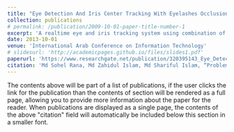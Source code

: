 ```yaml
---
title: "Eye Detection And Iris Center Tracking With Eyelashes Occlusion Correction"
collection: publications
# permalink: /publication/2009-10-01-paper-title-number-1
excerpt: 'A realtime eye and iris tracking system using combination of conventional image processing algorithms'
date: 2013-10-01
venue: 'International Arab Conference on Information Technology'
# slidesurl: 'http://academicpages.github.io/files/slides1.pdf'
paperurl: 'https://www.researchgate.net/publication/320395143_Eye_Detection_And_Iris_Center_Tracking_With_Eyelashes_Occlusion_Correction'
citation: 'Md Sohel Rana, Md Zahidul Islam, Md Shariful Islam, “Problem Analysis of Multiple Object Tracking System: A Critical Review”, International Journal of Advanced Research in Computer and Communication Engineering, Vol. 4, Issue 11, November 2015.'
---
```


The contents above will be part of a list of publications, if the user clicks the link for the publication than the contents of section will be rendered as a full page, allowing you to provide more information about the paper for the reader. When publications are displayed as a single page, the contents of the above "citation" field will automatically be included below this section in a smaller font.
